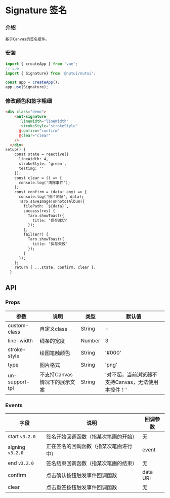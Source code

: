 #  Signature 签名

### 介绍
    
    基于Canvas的签名组件。
    
### 安装

``` javascript
import { createApp } from 'vue';
// vue
import { Signature} from '@nutui/nutui';

const app = createApp();
app.use(Signature);

```
    
    
 
### 修改颜色和签字粗细

```html
<div class="demo">
    <nut-signature
      :lineWidth="lineWidth"
      :strokeStyle="strokeStyle"
      @confirm="confirm"
      @clear="clear"
    />
  </div>
setup() {
    const state = reactive({
      lineWidth: 4,
      strokeStyle: 'green',
      testimg: ''
    });
    const clear = () => {
      console.log('清除事件');
    };
    const confirm = (data: any) => {
      console.log('图片地址', data);
      Taro.saveImageToPhotosAlbum({
        filePath: `${data}`,
        success(res) {
          Taro.showToast({
            title: '保存成功'
          });
        },
        fail(err) {
          Taro.showToast({
            title: '保存失败'
          });
        }
      });
    };
    return { ...state, confirm, clear };
  }
```
    
## API
    
### Props
    
| 参数 | 说明 | 类型 | 默认值
|----- | ----- | ----- | ----- 
| custom-class | 自定义class | String | -
| line-width | 线条的宽度 | Number | 3
| stroke-style | 绘图笔触颜色 | String | '#000'
| type | 图片格式 | String | 'png'
| un-support-tpl | 不支持Canvas情况下的展示文案 | String | '对不起，当前浏览器不支持Canvas，无法使用本控件！'

### Events

| 字段 | 说明 | 回调参数 
|----- | ----- | ----- 
| start `v3.2.0`| 签名开始回调函数（指某次笔画的开始） | 无
| signing `v3.2.0`| 正在签名的回调函数（指某次笔画进行中） | event
| end `v3.2.0`| 签名结束回调函数（指某次笔画的结束）| 无
| confirm | 点击确认按钮触发事件回调函数 | data URI
| clear | 点击重签按钮触发事件回调函数 | 无